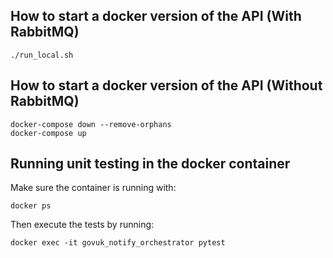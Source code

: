 ## How to start a docker version of the API (With RabbitMQ)

```
./run_local.sh
```

## How to start a docker version of the API (Without RabbitMQ)

```
docker-compose down --remove-orphans
docker-compose up
```

## Running unit testing in the docker container

Make sure the container is running with:

```
docker ps
```

Then execute the tests by running:

```
docker exec -it govuk_notify_orchestrator pytest
```
